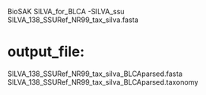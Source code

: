 BioSAK SILVA_for_BLCA -SILVA_ssu SILVA_138_SSURef_NR99_tax_silva.fasta

# output_file:
SILVA_138_SSURef_NR99_tax_silva_BLCAparsed.fasta
SILVA_138_SSURef_NR99_tax_silva_BLCAparsed.taxonomy
